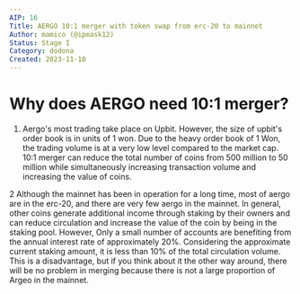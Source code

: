 ```yaml
---
AIP: 16
Title: AERGO 10:1 merger with token swap from erc-20 to mainnet
Author: mamico (@ipmask12)
Status: Stage I
Category: dodona
Created: 2023-11-10
---
```


# Why does AERGO need 10:1 merger?

1. Aergo's most trading take place on Upbit. However, the size of upbit's order book is in units of 1 won. Due to the heavy order book of 1 Won, the trading volume is at a very low level compared to the market cap. 10:1 merger can reduce the total number of coins from 500 million to 50 million while simultaneously increasing transaction volume and increasing the value of coins.

2 Although the mainnet has been in operation for a long time, most of aergo are in the erc-20, and there are very few aergo in the mainnet. In general, other coins generate additional income through staking by their owners and can reduce circulation and increase the value of the coin by being in the staking pool. However, Only a small number of accounts are benefiting from the annual interest rate of approximately 20%. Considering the approximate current staking amount, it is less than 10% of the total circulation volume. This is a disadvantage, but if you think about it the other way around, there will be no problem in merging because there is not a large proportion of Argeo in the mainnet.

